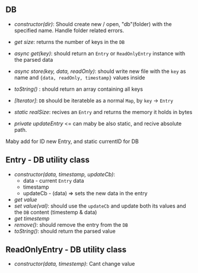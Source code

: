 ## DB

-	*constructor(dir)*: Should create new / open, "db"(folder) with the specified name. Handle folder related errors.
- *get size*: returns the number of keys in the `DB`
- *async get(key)*: should return an `Entry` or `ReadOnlyEntry` instance with the parsed data
- *async store(key, data, readOnly)*: should write new file with the `key` as name and `{data, readOnly, timestamp}` values inside
- *toString()* : should return an array containing all keys
- *[Iterator]*: `DB` should be iterateble as a normal `Map`, by `key` -> `Entry`


- *static realSize*: recives an `Entry` and returns the memory it holds in bytes
- *private updateEntry* <= can maby be also static, and recive absolute path.

Maby add for ID new Entry, and static currentID for DB

## Entry - DB utility class

- *constructor(data, timestamp, updateCb)*:
	-	data - current `Entry` data
	- timestamp
	- updateCb - (data) => sets the new data in the entry
-	*get value*
- *set value(val)*: should use the `updateCb` and update both its values and the `DB` content (timestemp & data)
- *get timestemp*
- *remove()*: should remove the entry from the `DB`
- *toString()*: should return the parsed value

## ReadOnlyEntry - DB utility class

-	*constructor(data, timestemp)*: Cant change value
